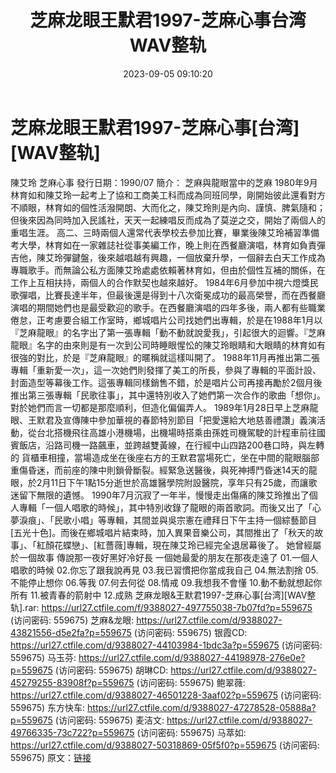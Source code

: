 ﻿---
title: 芝麻龙眼王默君1997-芝麻心事台湾WAV整轨
date: 2023-09-05 09:10:20
categories: WAV车载音乐、镜像
tags: 华语中文
---
# 芝麻龙眼王默君1997-芝麻心事[台湾][WAV整轨]

陳艾玲 芝麻心事
發行日期：1990/07
簡介：
芝麻與龍眼當中的芝麻
1980年9月林育如和陳艾玲一起考上了協和工商美工科而成為同班同學，剛開始彼此還看對方不順眼，林育如的個性活潑開朗、大而化之，陳艾玲則是內向、謹慎、脾氣隨和；但後來因為同時加入民謠社，天天一起練唱反而成為了莫逆之交，開始了兩個人的重唱生涯。
高二、三時兩個人還常代表學校去參加比賽，畢業後陳艾玲補習準備考大學，林育如在一家雜誌社從事美編工作，晚上則在西餐廳演唱，林育如負責彈吉他，陳艾玲彈鍵盤，後來越唱越有興趣，一個放棄升學，一個辭去白天工作成為專職歌手。而無論公私方面陳艾玲處處依賴著林育如，但由於個性互補的關係，在工作上互相扶持，兩個人的合作默契也越來越好。
1984年6月參加中視六燈獎民歌彈唱，比賽長達半年，但最後還是得到十八次衛冕成功的最高榮譽，而在西餐廳演唱的期間她們也是最受歡迎的歌手。在西餐廳演唱的四年多後，兩人都有些職業倦怠，正考慮要合組工作室時，鄉城唱片公司找她們出專輯，於是在1988年1月以『芝麻龍眼』的名字出了第一張專輯「動不動就說愛我」，引起很大的迴響。『芝麻龍眼』名字的由來則是有一次到公司時睡眼惺忪的陳艾玲眼睛和大眼睛的林育如有很強的對比，於是『芝麻龍眼』的暱稱就這樣叫開了。
1988年11月再推出第二張專輯「重新愛一次」，這一次她們則發揮了美工的所長，參與了專輯的平面計設、封面造型等幕後工作。這張專輯同樣銷售不錯，於是唱片公司再接再勵於2個月後推出第三張專輯「民歌往事」，其中還特別收入了她們第一次合作的歌曲「想你」。對於她們而言一切都是那麼順利，但造化偏偏弄人。
1989年1月28日早上芝麻龍眼、王默君及宣傳陳中參加華視的春節特別節目「把愛還給大地慈善禮讚」義演活動，從台北搭機飛往高雄小港機場，出機場時搭乘由孫姓司機駕駛的計程車前往國賓飯店，沿路司機一路飆車，並跨越雙黃線，在行經中山四路200巷口時，與左轉的
貨櫃車相撞，當場造成坐在後座右方的王默君當場死亡，坐在中間的龍眼腦部重傷昏迷，而前座的陳中則鎖骨斷裂。經緊急送醫後，與死神搏鬥昏迷14天的龍眼，於2月11日下午1點15分逝世於高雄醫學院附設醫院，享年只有25歲，而讓歌迷留下無限的遺憾。
1990年7月沉寂了一年半，慢慢走出傷痛的陳艾玲推出了個人專輯「一個人唱歌的時候」，其中特別收錄了龍眼的兩首歌詞。而後又出了「心夢淚痕」、「民歌小唱」等專輯，其間並與吳宗憲在禮拜日下午主持一個綜藝節目[五光十色]。而後在鄉城唱片結束時，加入異果音樂公司，其間推出了「秋天的故事」、「紅顏花蝶戀」、[紅薔薇]專輯，現在陳艾玲已經完全退居幕後了。
她曾經屬於一個故事
傳說那一夜好黑好冷好長
一個她最愛的朋友在那夜走遠了
01.一個人唱歌的時候
02.你忘了跟我說再見
03.我已習慣把你當成我自己
04.無法割捨
05.不能停止想你
06.等我
07.何去何從
08.情戒
09.我想我不會懂
10.動不動就想起你所有
11.被青春的箭射中
12.成熟
芝麻龙眼&王默君1997-芝麻心事[台湾][WAV整轨].rar: https://url27.ctfile.com/f/9388027-497755038-7b07fd?p=559675
(访问密码: 559675)
芝麻&龙眼: https://url27.ctfile.com/d/9388027-43821556-d5e2fa?p=559675
(访问密码: 559675)
银霞CD: https://url27.ctfile.com/d/9388027-44103984-1bdc3a?p=559675
(访问密码: 559675)
马玉芬: https://url27.ctfile.com/d/9388027-44198978-276e0e?p=559675
(访问密码: 559675)
胡琳CD: https://url27.ctfile.com/d/9388027-45279255-83908f?p=559675
(访问密码: 559675)
鲍翠薇: https://url27.ctfile.com/d/9388027-46501228-3aaf02?p=559675
(访问密码: 559675)
东方快车: https://url27.ctfile.com/d/9388027-47278528-05888a?p=559675
(访问密码: 559675)
麦洁文: https://url27.ctfile.com/d/9388027-49766335-73c722?p=559675
(访问密码: 559675)
马萃如: https://url27.ctfile.com/d/9388027-50318869-05f5f0?p=559675
(访问密码: 559675)
原文：[链接](https://blog.sina.com.cn/s/blog_1647c7e76010313c9.html)
